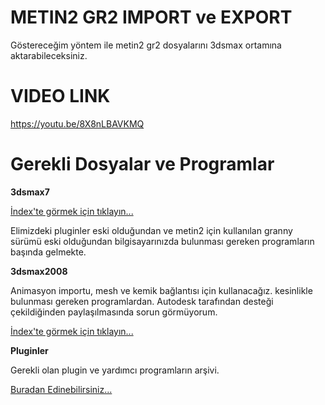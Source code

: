 # METIN2 GR2 IMPORT ve EXPORT

Göstereceğim yöntem ile metin2 gr2 dosyalarını 3dsmax ortamına aktarabileceksiniz.

# VIDEO LINK
https://youtu.be/8X8nLBAVKMQ

# Gerekli Dosyalar ve Programlar

**3dsmax7**

[İndex'te görmek için tıklayın...](https://github.com/cinicin/M2_Gelistirme/blob/main/TR/%C4%B0ndirme_index.md#3dsmax-7)

Elimizdeki pluginler eski olduğundan ve metin2 için kullanılan granny sürümü eski olduğundan bilgisayarınızda bulunması gereken programların başında gelmekte.

**3dsmax2008**

Animasyon importu, mesh ve kemik bağlantısı için kullanacağız. kesinlikle bulunması gereken programlardan.
Autodesk tarafından desteği çekildiğinden paylaşılmasında sorun görmüyorum.

[İndex'te görmek için tıklayın...](https://github.com/cinicin/M2_Gelistirme/blob/main/TR/%C4%B0ndirme_index.md#3dsmax-2008)

**Pluginler**

Gerekli olan plugin ve yardımcı programların arşivi.

[Buradan Edinebilirsiniz...](https://dosya.co/fuawfyf61at2/UL.A.S.STUDIOS_M2_cinicin.7z.html)
